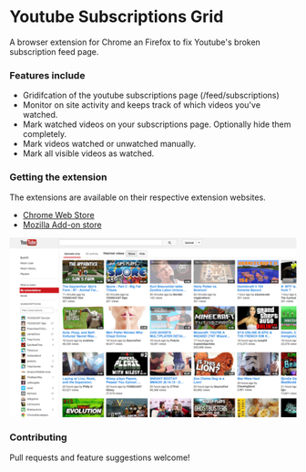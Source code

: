 Youtube Subscriptions Grid
=================

A browser extension for Chrome an Firefox to fix Youtube's broken subscription feed page.

### Features include

* Gridifcation of the youtube subscriptions page (/feed/subscriptions)
* Monitor on site activity and keeps track of which videos you've watched.
* Mark watched videos on your subscriptions page. Optionally hide them completely. 
* Mark videos watched or unwatched manually.
* Mark all visible videos as watched.

### Getting the extension

The extensions are available on their respective extension websites. 

* [Chrome Web Store](https://chrome.google.com/webstore/detail/youtube-subscriptions-gri/dcnjhgnfnmijfkmcddcmffeamphmmeed)
* [Mozilla Add-on store](https://addons.mozilla.org/en-US/firefox/addon/better-youtube-subscription/)
 

![Gridified subscriptions page](/resources/screenshot1.png "Gridified subscriptions page")

### Contributing

Pull requests and feature suggestions welcome!
